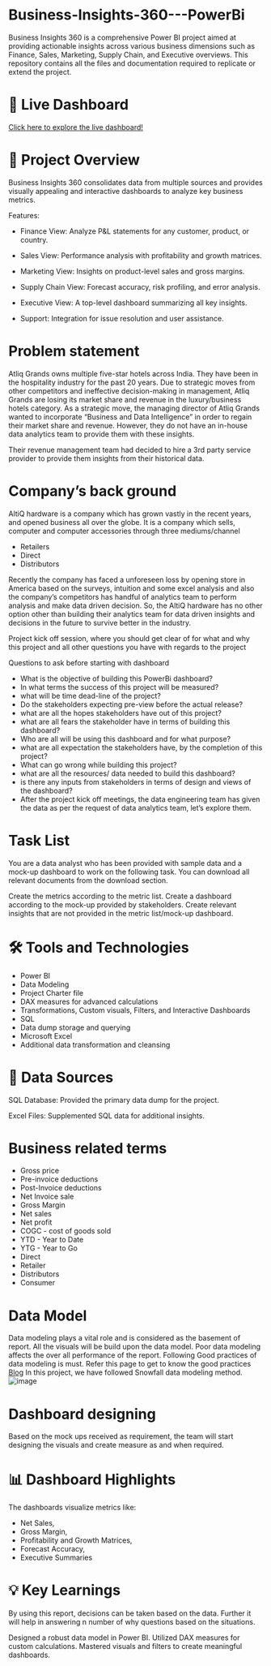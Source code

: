 # Business-Insights-360---PowerBi

Business Insights 360 is a comprehensive Power BI project aimed at providing actionable insights across various business dimensions such as Finance, Sales, Marketing, Supply Chain, and Executive overviews. This repository contains all the files and documentation required to replicate or extend the project.

# 🚀 Live Dashboard

[Click here to explore the live dashboard!](https://app.powerbi.com/view?r=eyJrIjoiMzU0ZDEwNGEtODZmNi00Yzc2LTlmZmYtMDM2Yjg0OGQ3YjIxIiwidCI6ImM2ZTU0OWIzLTVmNDUtNDAzMi1hYWU5LWQ0MjQ0ZGM1YjJjNCJ9
)

# 📑 Project Overview

Business Insights 360 consolidates data from multiple sources and provides visually appealing and interactive dashboards to analyze key business metrics.

Features:
- Finance View: Analyze P&L statements for any customer, product, or country.  

- Sales View: Performance analysis with profitability and growth matrices.

- Marketing View: Insights on product-level sales and gross margins.

- Supply Chain View: Forecast accuracy, risk profiling, and error analysis.

- Executive View: A top-level dashboard summarizing all key insights.

- Support: Integration for issue resolution and user assistance.

# Problem statement

Atliq Grands owns multiple five-star hotels across India. They have been in the hospitality industry for the past 20 years. Due to strategic moves from other competitors and ineffective decision-making in management, Atliq Grands are losing its market share and revenue in the luxury/business hotels category. As a strategic move, the managing director of Atliq Grands wanted to incorporate “Business and Data Intelligence” in order to regain their market share and revenue. However, they do not have an in-house data analytics team to provide them with these insights.

Their revenue management team had decided to hire a 3rd party service provider to provide them insights from their historical data.

# Company’s back ground

AltiQ hardware is a company which has grown vastly in the recent years, and opened business all over the globe. It is a company which sells, computer and computer accessories through three mediums/channel

- Retailers
- Direct
- Distributors

Recently the company has faced a unforeseen loss by opening store in America based on the surveys, intuition and some excel analysis and also the company’s competitors has handful of analytics team to perform analysis and make data driven decision. So, the AltiQ hardware has no other option other than building their analytics team for data driven insights and decisions in the future to survive better in the industry.

Project kick off session, where you should get clear of for what and why this project and all other questions you have with regards to the project

Questions to ask before starting with dashboard

- What is the objective of building this PowerBi dashboard?
- In what terms the success of this project will be measured?
- what will be time dead-line of the project?
- Do the stakeholders expecting pre-view before the actual release?
- what are all the hopes stakeholders have out of this project?
- what are all fears the stakeholder have in terms of building this dashboard?
- Who are all will be using this dashboard and for what purpose?
- what are all expectation the stakeholders have, by the completion of this project?
- What can go wrong while building this project?
- what are all the resources/ data needed to build this dashboard?
- is there any inputs from stakeholders in terms of design and views of the dashboard?
- After the project kick off meetings, the data engineering team has given the data as per the request of data analytics team, let’s explore them.

# Task List

You are a data analyst who has been provided with sample data and a mock-up dashboard to work on the following task. You can download all relevant documents from the download section.

Create the metrics according to the metric list.
Create a dashboard according to the mock-up provided by stakeholders.
Create relevant insights that are not provided in the metric list/mock-up dashboard.

# 🛠️ Tools and Technologies

- Power BI
- Data Modeling
- Project Charter file
- DAX measures for advanced calculations
- Transformations, Custom visuals, Filters, and Interactive Dashboards
- SQL
- Data dump storage and querying
- Microsoft Excel
- Additional data transformation and cleansing

# 📂 Data Sources

SQL Database: Provided the primary data dump for the project.

Excel Files: Supplemented SQL data for additional insights.

# Business related terms

- Gross price
- Pre-invoice deductions
- Post-Invoice deductions
- Net Invoice sale
- Gross Margin
- Net sales
- Net profit
- COGC - cost of goods sold
- YTD - Year to Date
- YTG - Year to Go
- Direct
- Retailer
- Distributors
- Consumer

# Data Model

Data modeling plays a vital role and is considered as the basement of report. All the visuals will be build upon the data model.
Poor data modeling affects the over all performance of the report.
Following Good practices of data modeling is must. Refer this page to get to know the good practices [Blog](https://addendanalytics.com/blog/data-modelling-best-practices)
In this project, we have followed Snowfall data modeling method.
![image](https://github.com/user-attachments/assets/717fa9e0-2cfe-4ba4-9fe4-a0381659df85)

# Dashboard designing

Based on the mock ups received as requirement, the team will start designing the visuals and create measure as and when required.

# 📊 Dashboard Highlights

The dashboards visualize metrics like:

- Net Sales,
- Gross Margin,
- Profitability and Growth Matrices,
- Forecast Accuracy,
- Executive Summaries

# 💡 Key Learnings

By using this report, decisions can be taken based on the data. Further it will help in answering n number of why questions based on the situations.

Designed a robust data model in Power BI.
Utilized DAX measures for custom calculations.
Mastered visuals and filters to create meaningful dashboards.
